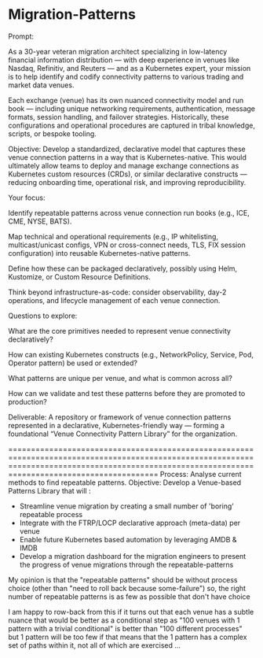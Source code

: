 # Migration-Patterns

Prompt:

As a 30-year veteran migration architect specializing in low-latency financial information distribution — with deep experience in venues like Nasdaq, Refinitiv, and Reuters — and as a Kubernetes expert, your mission is to help identify and codify connectivity patterns to various trading and market data venues.

Each exchange (venue) has its own nuanced connectivity model and run book — including unique networking requirements, authentication, message formats, session handling, and failover strategies. Historically, these configurations and operational procedures are captured in tribal knowledge, scripts, or bespoke tooling.

Objective: Develop a standardized, declarative model that captures these venue connection patterns in a way that is Kubernetes-native. This would ultimately allow teams to deploy and manage exchange connections as Kubernetes custom resources (CRDs), or similar declarative constructs — reducing onboarding time, operational risk, and improving reproducibility.

Your focus:

Identify repeatable patterns across venue connection run books (e.g., ICE, CME, NYSE, BATS).

Map technical and operational requirements (e.g., IP whitelisting, multicast/unicast configs, VPN or cross-connect needs, TLS, FIX session configuration) into reusable Kubernetes-native patterns.

Define how these can be packaged declaratively, possibly using Helm, Kustomize, or Custom Resource Definitions.

Think beyond infrastructure-as-code: consider observability, day-2 operations, and lifecycle management of each venue connection.

Questions to explore:

What are the core primitives needed to represent venue connectivity declaratively?

How can existing Kubernetes constructs (e.g., NetworkPolicy, Service, Pod, Operator pattern) be used or extended?

What patterns are unique per venue, and what is common across all?

How can we validate and test these patterns before they are promoted to production?

Deliverable: A repository or framework of venue connection patterns represented in a declarative, Kubernetes-friendly way — forming a foundational “Venue Connectivity Pattern Library” for the organization.



===================================================================================================================================================================================================
Process: Analyse current methods to find repeatable patterns.
Objective: Develop a Venue-based Patterns Library that will :

- Streamline venue migration by creating a small number of 'boring' repeatable process
- Integrate with the FTRP/LOCP declarative approach (meta-data) per venue
- Enable future Kubernetes based automation by leveraging AMDB & IMDB
- Develop a migration dashboard for the migration engineers to present the progress of venue migrations through the repeatable-patterns


My opinion is that the "repeatable patterns" should be without process choice (other than "need to roll back because some-failure") so, the right number of repeatable patterns is as few as possible that don't have choice
 
I am happy to row-back from this if it turns out that each venue has a subtle nuance that would be better as a conditional step as "100 venues with 1 pattern with a trivial conditional" is better than "100 different processes"  
but 1 pattern will be too few if that means that the 1 pattern has a complex set of paths within it, not all of which are exercised ... 
 

